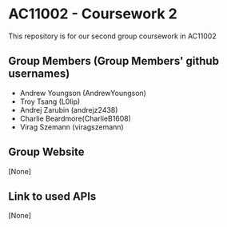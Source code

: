 # AC11002 - Coursework 2
This repository is for our second group coursework in AC11002

## Group Members (Group Members' github usernames)
- Andrew Youngson (AndrewYoungson)
- Troy Tsang (L0lip)
- Andrej Zarubin (andrejz2438)
- Charlie Beardmore(CharlieB1608)
- Virag Szemann (viragszemann)

## Group Website
[None]

## Link to used APIs
[None]
